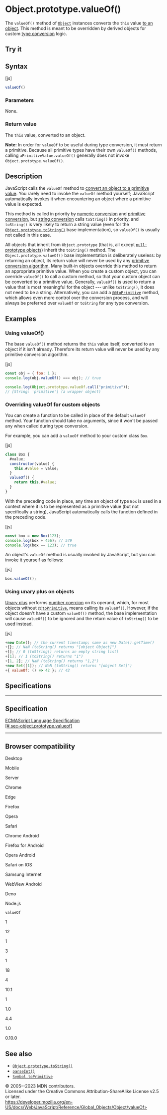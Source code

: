Object.prototype.valueOf()
==========================

 
The `valueOf()` method of [`Object`](../object) instances converts the
`this` value [to an object](../object#object_coercion). This method is
meant to be overridden by derived objects for custom [type
conversion](https://developer.mozilla.org/en-US/docs/Web/JavaScript/Data_structures#type_coercion)
logic.


 
Try it 
------

 



 
Syntax
------

 
 
 
[js]


```js
valueOf()
```




 
### Parameters

 
None.



 
### Return value 

 
The `this` value, converted to an object.

 
**Note:** In order for `valueOf` to be useful during type conversion, it
must return a primitive. Because all primitive types have their own
`valueOf()` methods, calling `aPrimitiveValue.valueOf()` generally does
not invoke `Object.prototype.valueOf()`.




 
Description
-----------

 
JavaScript calls the `valueOf` method to [convert an object to a
primitive
value](https://developer.mozilla.org/en-US/docs/Web/JavaScript/Data_structures#type_coercion).
You rarely need to invoke the `valueOf` method yourself; JavaScript
automatically invokes it when encountering an object where a primitive
value is expected.

This method is called in priority by [numeric
conversion](https://developer.mozilla.org/en-US/docs/Web/JavaScript/Data_structures#numeric_coercion)
and [primitive
conversion](https://developer.mozilla.org/en-US/docs/Web/JavaScript/Data_structures#primitive_coercion),
but [string conversion](../string#string_coercion) calls `toString()` in
priority, and `toString()` is very likely to return a string value (even
for the [`Object.prototype.toString()`](tostring) base implementation),
so `valueOf()` is usually not called in this case.

All objects that inherit from `Object.prototype` (that is, all except
[`null`-prototype objects](../object#null-prototype_objects)) inherit
the `toString()` method. The `Object.prototype.valueOf()` base
implementation is deliberately useless: by returning an object, its
return value will never be used by any [primitive conversion
algorithm](https://developer.mozilla.org/en-US/docs/Web/JavaScript/Data_structures#type_coercion).
Many built-in objects override this method to return an appropriate
primitive value. When you create a custom object, you can override
`valueOf()` to call a custom method, so that your custom object can be
converted to a primitive value. Generally, `valueOf()` is used to return
a value that is most meaningful for the object --- unlike `toString()`,
it does not need to be a string. Alternatively, you can add a
[`@@toPrimitive`](../symbol/toprimitive) method, which allows even more
control over the conversion process, and will always be preferred over
`valueOf` or `toString` for any type conversion.



 
Examples
--------


 
### Using valueOf() 

 
The base `valueOf()` method returns the `this` value itself, converted
to an object if it isn\'t already. Therefore its return value will never
be used by any primitive conversion algorithm.

 
 
[js]


```js
const obj = { foo: 1 };
console.log(obj.valueOf() === obj); // true

console.log(Object.prototype.valueOf.call("primitive"));
// [String: 'primitive'] (a wrapper object)
```




 
### Overriding valueOf for custom objects 

 
You can create a function to be called in place of the default `valueOf`
method. Your function should take no arguments, since it won\'t be
passed any when called during type conversion.

For example, you can add a `valueOf` method to your custom class `Box`.

 
 
[js]


```js
class Box {
  #value;
  constructor(value) {
    this.#value = value;
  }
  valueOf() {
    return this.#value;
  }
}
```


With the preceding code in place, any time an object of type `Box` is
used in a context where it is to be represented as a primitive value
(but not specifically a string), JavaScript automatically calls the
function defined in the preceding code.

 
 
[js]


```js
const box = new Box(123);
console.log(box + 456); // 579
console.log(box == 123); // true
```


An object\'s `valueOf` method is usually invoked by JavaScript, but you
can invoke it yourself as follows:

 
 
[js]


```js
box.valueOf();
```




 
### Using unary plus on objects 

 
[Unary plus](../../operators/unary_plus) performs [number
coercion](../number#number_coercion) on its operand, which, for most
objects without [`@@toPrimitive`](../symbol/toprimitive), means calling
its `valueOf()`. However, if the object doesn\'t have a custom
`valueOf()` method, the base implementation will cause `valueOf()` to be
ignored and the return value of `toString()` to be used instead.

 
 
[js]


```js
+new Date(); // the current timestamp; same as new Date().getTime()
+{}; // NaN (toString() returns "[object Object]")
+[]; // 0 (toString() returns an empty string list)
+[1]; // 1 (toString() returns "1")
+[1, 2]; // NaN (toString() returns "1,2")
+new Set([1]); // NaN (toString() returns "[object Set]")
+{ valueOf: () => 42 }; // 42
```




Specifications
--------------

 
  ---------------------------------------------------------------------------------------------------------------------------------
  Specification
  ---------------------------------------------------------------------------------------------------------------------------------
  [ECMAScript Language Specification\
  [\#
  sec-object.prototype.valueof]](https://tc39.es/ecma262/multipage/fundamental-objects.html#sec-object.prototype.valueof)

  ---------------------------------------------------------------------------------------------------------------------------------


Browser compatibility 
---------------------

 


Desktop

Mobile

Server

Chrome

Edge

Firefox

Opera

Safari

Chrome Android

Firefox for Android

Opera Android

Safari on IOS

Samsung Internet

WebView Android

Deno

Node.js

`valueOf`

1

12

1

3

1

18

4

10.1

1

1.0

4.4

1.0

0.10.0

 
See also 
--------

 
-   [`Object.prototype.toString()`](tostring)
-   [`parseInt()`](../parseint)
-   [`Symbol.toPrimitive`](../symbol/toprimitive)



 
© 2005--2023 MDN contributors.\
Licensed under the Creative Commons Attribution-ShareAlike License v2.5
or later.\
https://developer.mozilla.org/en-US/docs/Web/JavaScript/Reference/Global_Objects/Object/valueOf>

